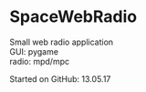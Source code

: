 # SpaceWebRadio

Small web radio application  
GUI: pygame  
radio: mpd/mpc   


Started on GitHub: 13.05.17
